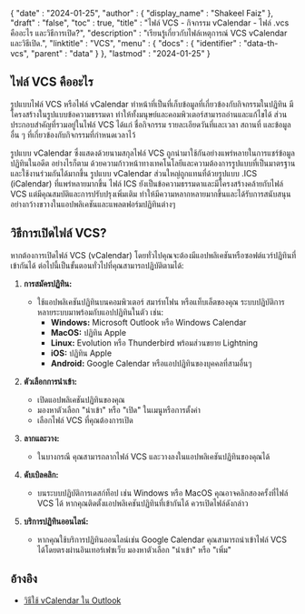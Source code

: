 {
  "date" : "2024-01-25",
  "author" : {
    "display_name" : "Shakeel Faiz"
  },
  "draft" : "false",
  "toc" : true,
  "title" : "ไฟล์ VCS - กิจกรรม vCalendar - ไฟล์ .vcs คืออะไร และวิธีการเปิด?",
  "description" : "เรียนรู้เกี่ยวกับไฟล์เหตุการณ์ VCS vCalendar และวิธีเปิด.",
  "linktitle" : "VCS",
  "menu" : {
    "docs" : {
      "identifier" : "data-th-vcs",
      "parent" : "data"
    }
  },
  "lastmod" : "2024-01-25"
}

## ไฟล์ VCS คืออะไร

รูปแบบไฟล์ VCS หรือไฟล์ vCalendar ทำหน้าที่เป็นที่เก็บข้อมูลที่เกี่ยวข้องกับกิจกรรมในปฏิทิน มีโครงสร้างในรูปแบบข้อความธรรมดา ทำให้ทั้งมนุษย์และคอมพิวเตอร์สามารถอ่านและแก้ไขได้ ส่วนประกอบสำคัญที่รวมอยู่ในไฟล์ VCS ได้แก่ ชื่อกิจกรรม รายละเอียดวันที่และเวลา สถานที่ และข้อมูลอื่น ๆ ที่เกี่ยวข้องกับกิจกรรมที่กำหนดเวลาไว้

รูปแบบ vCalendar ซึ่งแสดงด้วยนามสกุลไฟล์ VCS ถูกนำมาใช้กันอย่างแพร่หลายในการแชร์ข้อมูลปฏิทินในอดีต อย่างไรก็ตาม ด้วยความก้าวหน้าทางเทคโนโลยีและความต้องการรูปแบบที่เป็นมาตรฐานและใช้งานร่วมกันได้มากขึ้น รูปแบบ vCalendar ส่วนใหญ่ถูกแทนที่ด้วยรูปแบบ .ICS (iCalendar) ที่แพร่หลายมากขึ้น ไฟล์ ICS ยังเป็นข้อความธรรมดาและมีโครงสร้างคล้ายกับไฟล์ VCS แต่มีคุณสมบัติและการปรับปรุงเพิ่มเติม ทำให้มีความหลากหลายมากขึ้นและได้รับการสนับสนุนอย่างกว้างขวางในแอปพลิเคชันและแพลตฟอร์มปฏิทินต่างๆ

## วิธีการเปิดไฟล์ VCS?

หากต้องการเปิดไฟล์ VCS (vCalendar) โดยทั่วไปคุณจะต้องมีแอปพลิเคชันหรือซอฟต์แวร์ปฏิทินที่เข้ากันได้ ต่อไปนี้เป็นขั้นตอนทั่วไปที่คุณสามารถปฏิบัติตามได้:

1. **การสมัครปฏิทิน:**

     - ใช้แอปพลิเคชันปฏิทินบนคอมพิวเตอร์ สมาร์ทโฟน หรือแท็บเล็ตของคุณ ระบบปฏิบัติการหลายระบบมาพร้อมกับแอปปฏิทินในตัว เช่น:
         - **Windows:** Microsoft Outlook หรือ Windows Calendar
         - **MacOS:** ปฏิทิน Apple
         - **Linux:** Evolution หรือ Thunderbird พร้อมส่วนขยาย Lightning
         - **iOS:** ปฏิทิน Apple
         - **Android:** Google Calendar หรือแอปปฏิทินของบุคคลที่สามอื่นๆ
2. **ตัวเลือกการนำเข้า:**

     - เปิดแอปพลิเคชันปฏิทินของคุณ
     - มองหาตัวเลือก "นำเข้า" หรือ "เปิด" ในเมนูหรือการตั้งค่า
     - เลือกไฟล์ VCS ที่คุณต้องการเปิด
3. **ลากและวาง:**

     - ในบางกรณี คุณสามารถลากไฟล์ VCS และวางลงในแอปพลิเคชันปฏิทินของคุณได้
4. **ดับเบิลคลิก:**

     - บนระบบปฏิบัติการเดสก์ท็อป เช่น Windows หรือ MacOS คุณอาจคลิกสองครั้งที่ไฟล์ VCS ได้ หากคุณติดตั้งแอปพลิเคชันปฏิทินที่เข้ากันได้ ควรเปิดไฟล์ดังกล่าว
5. **บริการปฏิทินออนไลน์:**

     - หากคุณใช้บริการปฏิทินออนไลน์เช่น Google Calendar คุณสามารถนำเข้าไฟล์ VCS ได้โดยตรงผ่านอินเทอร์เฟซเว็บ มองหาตัวเลือก "นำเข้า" หรือ "เพิ่ม"

## อ้างอิง
* [วิธีใช้ vCalendar ใน Outlook](https://learn.microsoft.com/en-us/outlook/troubleshoot/calendaring/how-to-use-vcalendar-in-outlook)

